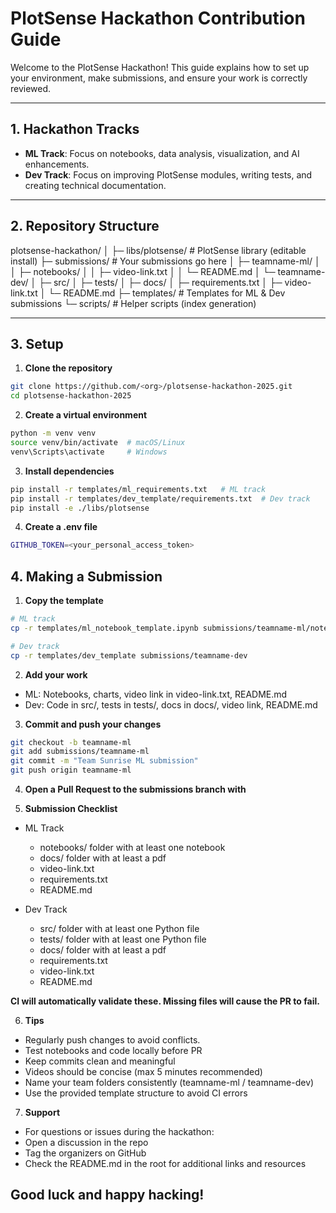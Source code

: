 # PlotSense Hackathon Contribution Guide

Welcome to the PlotSense Hackathon! This guide explains how to set up your environment, make submissions, and ensure your work is correctly reviewed.

---

## 1. Hackathon Tracks

- **ML Track**: Focus on notebooks, data analysis, visualization, and AI enhancements.
- **Dev Track**: Focus on improving PlotSense modules, writing tests, and creating technical documentation.

---

## 2. Repository Structure

plotsense-hackathon/
│
├─ libs/plotsense/ # PlotSense library (editable install)
├─ submissions/ # Your submissions go here
│ ├─ teamname-ml/
│ │ ├─ notebooks/
│ │ ├─ video-link.txt
│ │ └─ README.md
│ └─ teamname-dev/
│ ├─ src/
│ ├─ tests/
│ ├─ docs/
│ ├─ requirements.txt
│ ├─ video-link.txt
│ └─ README.md
├─ templates/ # Templates for ML & Dev submissions
└─ scripts/ # Helper scripts (index generation)


---

## 3. Setup

1. **Clone the repository**
```bash
git clone https://github.com/<org>/plotsense-hackathon-2025.git
cd plotsense-hackathon-2025
```
2. **Create a virtual environment**
```bash
python -m venv venv
source venv/bin/activate  # macOS/Linux
venv\Scripts\activate     # Windows
```

3. **Install dependencies**
```bash
pip install -r templates/ml_requirements.txt   # ML track
pip install -r templates/dev_template/requirements.txt  # Dev track
pip install -e ./libs/plotsense
```

4. **Create a .env file**
```bash
GITHUB_TOKEN=<your_personal_access_token>
```

## 4. Making a Submission

1. **Copy the template**

```bash
# ML track
cp -r templates/ml_notebook_template.ipynb submissions/teamname-ml/notebooks/demo.ipynb

# Dev track
cp -r templates/dev_template submissions/teamname-dev
```
2. **Add your work**
- ML: Notebooks, charts, video link in video-link.txt, README.md
- Dev: Code in src/, tests in tests/, docs in docs/, video link, README.md

3. **Commit and push your changes**
```bash 
git checkout -b teamname-ml
git add submissions/teamname-ml
git commit -m "Team Sunrise ML submission"
git push origin teamname-ml
```

4. **Open a Pull Request to the submissions branch with**

5. **Submission Checklist**
- ML Track
    - notebooks/ folder with at least one notebook
    - docs/ folder with at least a pdf
    - video-link.txt
    - requirements.txt
    - README.md

- Dev Track
    - src/ folder with at least one Python file
    - tests/ folder with at least one Python file
    - docs/ folder with at least a pdf
    - requirements.txt
    - video-link.txt
    - README.md

**CI will automatically validate these. Missing files will cause the PR to fail.**

6. **Tips**
- Regularly push changes to avoid conflicts.
- Test notebooks and code locally before PR
- Keep commits clean and meaningful
- Videos should be concise (max 5 minutes recommended)
- Name your team folders consistently (teamname-ml / teamname-dev)
- Use the provided template structure to avoid CI errors

7. **Support**
- For questions or issues during the hackathon:
- Open a discussion in the repo
- Tag the organizers on GitHub
- Check the README.md in the root for additional links and resources

## Good luck and happy hacking!